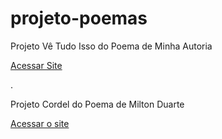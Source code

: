 # projeto-poemas
Projeto Vê Tudo Isso do Poema de Minha Autoria

<a href="https://ezequiellsantos.github.io/projeto-poemas/projeto-nature/index.html">Acessar Site</a>

.

 Projeto Cordel do Poema de Milton Duarte

 <a href="https://ezequiellsantos.github.io/projeto-poemas/projeto-cordel/index.html" target="_blank">Acessar o site</a>
